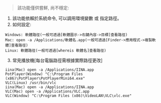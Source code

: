 > 該功能僅供嘗鮮, 尚不穩定:

1. 該功能依賴於系統命令, 可以調用環境變數 或 指定路徑。
2. 如何設定:
```
Windows: 軟體路徑(一般可透過[軟體圖示->右鍵內容->目標]查看路徑)
Mac: open -a /Applications/軟體名.app(一般可透過[Finder->應用程式->複製軟體]查看路徑)
Linux: 軟體路徑(一般可透過[whereis 軟體名]查看路徑)
```
3. 常見播放機[每台電腦路徑需根據實際路徑更改]
```
iina(Mac) open -a /Applications/IINA.app
PotPlayer(Window) "C:\Program Files (x86)\PotPlayer\PotPlayerMini64.exe"
VLC(Linux) /usr/bin/vlc
iina(Mac) open -a /Applications/IINA.app
VLC(Mac) open -a /Applications/VLC.app
VLC(Window) "C:\Program Files (x86)\VideoLAN\VLC\vlc.exe"
```
